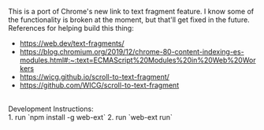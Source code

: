 This is a port of Chrome's new link to text fragment feature. I know some of the functionality is broken at the moment, but that'll get fixed in the future.
<br>
References for helping build this thing:<br>
- https://web.dev/text-fragments/
- https://blog.chromium.org/2019/12/chrome-80-content-indexing-es-modules.html#:~:text=ECMAScript%20Modules%20in%20Web%20Workers
- https://wicg.github.io/scroll-to-text-fragment/
- https://github.com/WICG/scroll-to-text-fragment
<br>
Development Instructions:<br>
1. run `npm install -g web-ext`
2. run `web-ext run`
